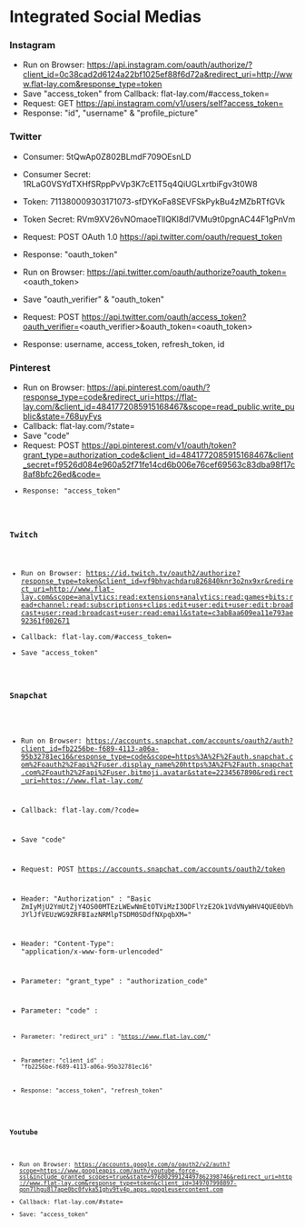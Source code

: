 <!-- TITLE: Social Integrations -->
<!-- SUBTITLE: A quick summary of Social Integrations -->

# Integrated Social Medias

### Instagram

* Run on Browser: https://api.instagram.com/oauth/authorize/?client_id=0c38cad2d6124a22bf1025ef88f6d72a&redirect_uri=http://www.flat-lay.com&response_type=token
* Save "access_token" from Callback: flat-lay.com/#access_token= 
* Request: GET https://api.instagram.com/v1/users/self?access_token=
* Response: "id", "username" & "profile_picture"

### Twitter

* Consumer: 5tQwAp0Z802BLmdF709OEsnLD
* Consumer Secret: 1RLaG0VSYdTXHfSRppPvVp3K7cE1T5q4QiUGLxrtbiFgv3t0W8
* Token: 711380009303171073-sfDYKoFa8SEVFSkPykBu4zMZbRTfGVk
* Token Secret: RVm9XV26vNOmaoeTllQKl8dl7VMu9t0pgnAC44F1gPnVm

* Request: POST OAuth 1.0  https://api.twitter.com/oauth/request_token 
* Response: "oauth_token" 
* Run on Browser: https://api.twitter.com/oauth/authorize?oauth_token=<oauth_token>
* Save "oauth_verifier" & "oauth_token"
* Request: POST https://api.twitter.com/oauth/access_token?oauth_verifier=<oauth_verifier>&oauth_token=<oauth_token>
* Response: username, access_token, refresh_token, id

### Pinterest

* Run on Browser: https://api.pinterest.com/oauth/?response_type=code&redirect_uri=https://flat-lay.com/&client_id=4841772085915168467&scope=read_public,write_public&state=768uyFys
* Callback: flat-lay.com/?state=
* Save "code" 
* Request: POST https://api.pinterest.com/v1/oauth/token?grant_type=authorization_code&client_id=4841772085915168467&client_secret=f9526d084e960a52f71fe14cd6b006e76cef69563c83dba98f17c8af8bfc26ed&code=<code>
* Response: "access_token"

### Twitch

* Run on Browser: https://id.twitch.tv/oauth2/authorize?response_type=token&client_id=vf9bhvachdaru826840knr3o2nx9xr&redirect_uri=http://www.flat-lay.com&scope=analytics:read:extensions+analytics:read:games+bits:read+channel:read:subscriptions+clips:edit+user:edit+user:edit:broadcast+user:read:broadcast+user:read:email&state=c3ab8aa609ea11e793ae92361f002671
* Callback: flat-lay.com/#access_token=
* Save "access_token"

### Snapchat

* Run on Browser: https://accounts.snapchat.com/accounts/oauth2/auth?client_id=fb2256be-f689-4113-a06a-95b32781ec16&response_type=code&scope=https%3A%2F%2Fauth.snapchat.com%2Foauth2%2Fapi%2Fuser.display_name%20https%3A%2F%2Fauth.snapchat.com%2Foauth2%2Fapi%2Fuser.bitmoji.avatar&state=2234567890&redirect_uri=https://www.flat-lay.com/
* Callback: flat-lay.com/?code=
* Save "code"

* Request: POST https://accounts.snapchat.com/accounts/oauth2/token
* Header: "Authorization" : "Basic ZmIyMjU2YmUtZjY4OS00MTEzLWEwNmEtOTViMzI3ODFlYzE2Ok1VdVNyWHV4QUE0bVhJYlJfVEUzWG9ZRFBIazNRMlpTSDM0SDdfNXpqbXM="
* Header: "Content-Type": "application/x-www-form-urlencoded"
* Parameter: "grant_type" : "authorization_code"
* Parameter: "code" : <code>
* Parameter: "redirect_uri" : "https://www.flat-lay.com/"
* Parameter: "client_id" : "fb2256be-f689-4113-a06a-95b32781ec16"
* Response: "access_token", "refresh_token"

### Youtube

* Run on Browser: https://accounts.google.com/o/oauth2/v2/auth?scope=https://www.googleapis.com/auth/youtube.force-ssl&include_granted_scopes=true&state=97600299124497862398746&redirect_uri=http://www.flat-lay.com&response_type=token&client_id=349707998897-qon7lhgu8l7ape0bc0fvka51ghv9tv4p.apps.googleusercontent.com
* Callback: flat-lay.com/#state=
* Save: "access_token"
								
								